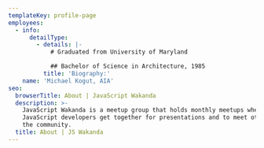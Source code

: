 ```yaml
---
templateKey: profile-page
employees:
  - info:
      detailType:
        - details: |-
            # Graduated from University of Maryland

            ## Bachelor of Science in Architecture, 1985
          title: 'Biography:'
    name: 'Michael Kogut, AIA'
seo:
  browserTitle: About | JavaScript Wakanda
  description: >-
    JavaScript Wakanda is a meetup group that holds monthly meetups where
    JavaScript developers get together for presentations and to meet others in
    the community.
  title: About | JS Wakanda
---
```


